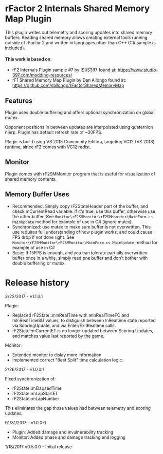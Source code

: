 # rFactor 2 Internals Shared Memory Map Plugin

This plugin writes out telemetry and scoring updates into shared memory buffers.  Reading shared memory allows creating  external tools running outside of rFactor 2 and written in languages other than C++ (C# sample is included).

#### This work is based on:
  * rF2 Internals Plugin sample #7 by ISI/S397 found at: https://www.studio-397.com/modding-resources/
  * rF1 Shared Memory Map Plugin by Dan Allongo found at: https://github.com/dallongo/rFactorSharedMemoryMap

## Features
Plugin uses double buffering and offers optional synchronization on global mutex.

Opponent positions in between updates are interpolated using quaternion nlerp.  Plugin has default refresh rate of  ~30FPS.

Plugin is build using VS 2015 Community Edition, targeting VC12 (VS 2013) runtime, since rF2 comes with VC12 redist.

## Monitor
Plugin comes with rF2SMMonitor program that is useful for visualization of shared memory contents.

## Memory Buffer Uses
  * Recommended: Simply copy rF2StateHeader part of the buffer, and check mCurrentRead variable.  If it's true, use this buffer, otherwise use the other buffer.  See `Monitor\rF2SMMonitor\rF2SMMonitor\MainForm.cs MainUpdate` method for example of use in C# (ignore mutex).
  * Synchronized: use mutex to make sure buffer is not overwritten. This use requires full understanding of how plugin works, and could cause FPS drop if not done right.  See `Monitor\rF2SMMonitor\rF2SMMonitor\MainForm.cs MainUpdate` method for example of use in C#
  * Basic: If 15FPS is enough, and you can tolerate partially overwritten buffer once in a while, simply read one buffer and don't bother with double buffering or mutex.

# Release history

3/22/2017 - v1.1.0.1

  Plugin:
  * Replaced rF2State::mInRealTime with mInRealTimeFC and mInRealTimeSU values, to distiguish between InRealtime state reported via ScoringUpdate, and via Enter/ExitRealtime calls.
  * rF2State::mCurrentET is no longer updated between Scoring Updates, and matches value last reported by the game.

  Monitor:
  * Extended monitor to dislay more information
  * Implemented correct "Best Split" time calculation logic.

2/26/2017 - v1.0.0.1

  Fixed synchronization of:
  * rF2State::mElapsedTime
  * rF2State::mLapStartET
  * rF2State::mLapNumber

  This eliminates the gap those values had between telemetry and scoring updates.

01/31/2017 - v1.0.0.0
  * Plugin: Added damage and invulnerability tracking
  * Monitor: Added phase and damage tracking and logging


1/18/2017 v0.5.0.0 - Initial release
